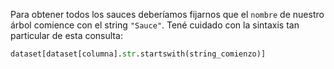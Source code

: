 Para obtener todos los sauces deberíamos fijarnos que el `nombre` de nuestro árbol comience con el string `"Sauce"`. Tené cuidado con la sintaxis tan particular de esta consulta:

```python
dataset[dataset[columna].str.startswith(string_comienzo)]
```
